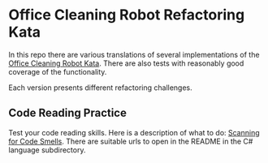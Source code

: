 Office Cleaning Robot Refactoring Kata
======================================

In this repo there are various translations of several implementations of the [Office Cleaning Robot Kata](https://sammancoaching.org/kata_descriptions/office_cleaner.html). There are also tests with reasonably good coverage of the functionality.

Each version presents different refactoring challenges.

## Code Reading Practice
Test your code reading skills. Here is a description of what to do: [Scanning for Code Smells](https://sammancoaching.org/exercises/code_reading.html). There are suitable urls to open in the README in the C# language subdirectory.
